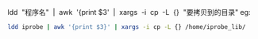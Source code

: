 ldd  "程序名"  |  awk  '{print $3'  |  xargs  -i  cp  -L  {}  "要拷贝到的目录"
eg:
```bash
ldd iprobe | awk '{print $3}' | xargs -i cp -L {} /home/iprobe_lib/
```

